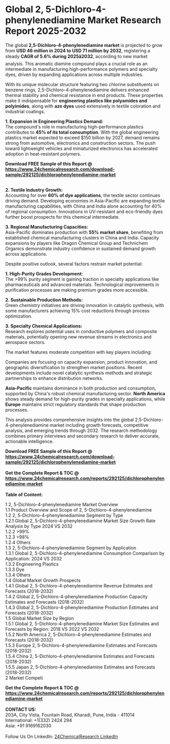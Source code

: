 <h1>Global 2, 5-Dichloro-4-phenylenediamine Market Research Report 2025-2032</h1><p>The global <strong>2,5-Dichloro-4-phenylenediamine market</strong> is projected to grow from <strong>USD 46 million in 2024 to USD 71 million by 2032</strong>, registering a steady <strong>CAGR of 5.6% during 2025â2032</strong>, according to new market analysis. This aromatic diamine compound plays a crucial role as an intermediate in manufacturing high-performance polymers and specialty dyes, driven by expanding applications across multiple industries.</p><p>With its unique molecular structure featuring two chlorine substituents on benzene rings, 2,5-Dichloro-4-phenylenediamine delivers enhanced thermal stability and chemical resistance in end products. These properties make it indispensable for <strong>engineering plastics like polyamides and polyimides</strong>, along with <strong>azo dyes</strong> used extensively in textile coloration and industrial coatings.</p><p><strong>1. Expansion in Engineering Plastics Demand:</strong><br>
The compound's role in manufacturing high-performance plastics contributes to <strong>45% of its total consumption</strong>. With the global engineering plastics market expected to exceed $150 billion by 2027, demand remains strong from automotive, electronics and construction sectors. The push toward lightweight vehicles and miniaturized electronics has accelerated adoption in heat-resistant polymers.</p><div><b>Download FREE Sample of this Report @ 
            <a href="https://www.24chemicalresearch.com/download-sample/292125/dichlorophenylenediamine-market">
            https://www.24chemicalresearch.com/download-sample/292125/dichlorophenylenediamine-market</a></b></div><br><p><strong>2. Textile Industry Growth:</strong><br>
Accounting for over <strong>60% of dye applications</strong>, the textile sector continues driving demand. Developing economies in Asia-Pacific are expanding textile manufacturing capabilities, with China and India alone accounting for 40% of regional consumption. Innovations in UV-resistant and eco-friendly dyes further boost prospects for this chemical intermediate.</p><p><strong>3. Regional Manufacturing Capacities:</strong><br>
Asia-Pacific dominates production with <strong>55% market share</strong>, benefiting from established chemical manufacturing clusters in China and India. Capacity expansions by players like Dragon Chemical Group and Technichem Organics demonstrate industry confidence in sustained demand growth across applications.</p><p>Despite positive outlook, several factors restrain market potential:</p><p><strong>1. High-Purity Grades Development:</strong><br>
The &gt;99% purity segment is gaining traction in specialty applications like pharmaceuticals and advanced materials. Technological improvements in purification processes are making premium grades more accessible.</p><p><strong>2. Sustainable Production Methods:</strong><br>
Green chemistry initiatives are driving innovation in catalytic synthesis, with some manufacturers achieving 15% cost reductions through process optimization.</p><p><strong>3. Specialty Chemical Applications:</strong><br>
Research explores potential uses in conductive polymers and composite materials, potentially opening new revenue streams in electronics and aerospace sectors.</p><p>The market features moderate competition with key players including:</p><p>Companies are focusing on capacity expansion, product innovation, and geographic diversification to strengthen market positions. Recent developments include novel catalytic synthesis methods and strategic partnerships to enhance distribution networks.</p><p><strong>Asia-Pacific</strong> maintains dominance in both production and consumption, supported by China's robust chemical manufacturing sector. <strong>North America</strong> shows steady demand for high-purity grades in specialty applications, while <strong>Europe</strong> maintains strict regulatory standards that shape production processes.</p><p>This analysis provides comprehensive insights into the global 2,5-Dichloro-4-phenylenediamine market including growth forecasts, competitive analysis, and emerging trends through 2032. The research methodology combines primary interviews and secondary research to deliver accurate, actionable intelligence.</p><div><b>Download FREE Sample of this Report @ 
            <a href="https://www.24chemicalresearch.com/download-sample/292125/dichlorophenylenediamine-market">
            https://www.24chemicalresearch.com/download-sample/292125/dichlorophenylenediamine-market</a></b></div><br><div><b>Get the Complete Report & TOC @ 
            <a href="https://www.24chemicalresearch.com/reports/292125/dichlorophenylenediamine-market">
            https://www.24chemicalresearch.com/reports/292125/dichlorophenylenediamine-market</a></b></div><br>
            <b>Table of Content:</b><p>1 2, 5-Dichloro-4-phenylenediamine Market Overview<br />
    1.1 Product Overview and Scope of 2, 5-Dichloro-4-phenylenediamine<br />
    1.2 2, 5-Dichloro-4-phenylenediamine Segment by Type<br />
        1.2.1 Global 2, 5-Dichloro-4-phenylenediamine Market Size Growth Rate Analysis by Type 2024 VS 2032<br />
        1.2.2 >99%<br />
        1.2.3 >98%<br />
        1.2.4 Others<br />
    1.3 2, 5-Dichloro-4-phenylenediamine Segment by Application<br />
        1.3.1 Global 2, 5-Dichloro-4-phenylenediamine Consumption Comparison by Application: 2024 VS 2032<br />
        1.3.2 Engineering Plastics<br />
        1.3.3 Dye<br />
        1.3.4 Others<br />
    1.4 Global Market Growth Prospects<br />
        1.4.1 Global 2, 5-Dichloro-4-phenylenediamine Revenue Estimates and Forecasts (2018-2032)<br />
        1.4.2 Global 2, 5-Dichloro-4-phenylenediamine Production Capacity Estimates and Forecasts (2018-2032)<br />
        1.4.3 Global 2, 5-Dichloro-4-phenylenediamine Production Estimates and Forecasts (2018-2032)<br />
    1.5 Global Market Size by Region<br />
        1.5.1 Global 2, 5-Dichloro-4-phenylenediamine Market Size Estimates and Forecasts by Region: 2018 VS 2022 VS 2032<br />
        1.5.2 North America 2, 5-Dichloro-4-phenylenediamine Estimates and Forecasts (2018-2032)<br />
        1.5.3 Europe 2, 5-Dichloro-4-phenylenediamine Estimates and Forecasts (2018-2032)<br />
        1.5.4 China 2, 5-Dichloro-4-phenylenediamine Estimates and Forecasts (2018-2032)<br />
        1.5.5 Japan 2, 5-Dichloro-4-phenylenediamine Estimates and Forecasts (2018-2032)<br />
2 Market Competi</p><div><b>Get the Complete Report & TOC @ 
            <a href="https://www.24chemicalresearch.com/reports/292125/dichlorophenylenediamine-market">
            https://www.24chemicalresearch.com/reports/292125/dichlorophenylenediamine-market</a></b></div><br><b>CONTACT US:</b><br>
            203A, City Vista, Fountain Road, Kharadi, Pune, India - 411014<br>
            International: +1(332) 2424 294<br>
            Asia: +91 9169162030 <br><br>
            Follow Us On LinkedIn: <a href="https://www.linkedin.com/company/24chemicalresearch/">24ChemicalResearch LinkedIn</a>